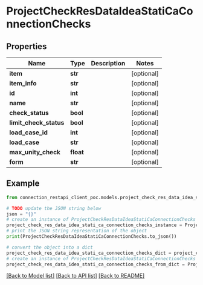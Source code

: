 # ProjectCheckResDataIdeaStatiCaConnectionChecks


## Properties

Name | Type | Description | Notes
------------ | ------------- | ------------- | -------------
**item** | **str** |  | [optional] 
**item_info** | **str** |  | [optional] 
**id** | **int** |  | [optional] 
**name** | **str** |  | [optional] 
**check_status** | **bool** |  | [optional] 
**limit_check_status** | **bool** |  | [optional] 
**load_case_id** | **int** |  | [optional] 
**load_case** | **str** |  | [optional] 
**max_unity_check** | **float** |  | [optional] 
**form** | **str** |  | [optional] 

## Example

```python
from connection_restapi_client_poc.models.project_check_res_data_idea_stati_ca_connection_checks import ProjectCheckResDataIdeaStatiCaConnectionChecks

# TODO update the JSON string below
json = "{}"
# create an instance of ProjectCheckResDataIdeaStatiCaConnectionChecks from a JSON string
project_check_res_data_idea_stati_ca_connection_checks_instance = ProjectCheckResDataIdeaStatiCaConnectionChecks.from_json(json)
# print the JSON string representation of the object
print(ProjectCheckResDataIdeaStatiCaConnectionChecks.to_json())

# convert the object into a dict
project_check_res_data_idea_stati_ca_connection_checks_dict = project_check_res_data_idea_stati_ca_connection_checks_instance.to_dict()
# create an instance of ProjectCheckResDataIdeaStatiCaConnectionChecks from a dict
project_check_res_data_idea_stati_ca_connection_checks_from_dict = ProjectCheckResDataIdeaStatiCaConnectionChecks.from_dict(project_check_res_data_idea_stati_ca_connection_checks_dict)
```
[[Back to Model list]](../README.md#documentation-for-models) [[Back to API list]](../README.md#documentation-for-api-endpoints) [[Back to README]](../README.md)



